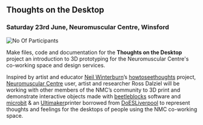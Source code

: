 ## Thoughts on the Desktop

### Saturday 23rd June, Neuromuscular Centre, Winsford

![No Of Participants](https://img.shields.io/badge/participants%20estimate-12-brightgreen.svg)

Make files, code and documentation for the **Thoughts on the Desktop** project an introduction to 3D prototyping for the Neuromuscular Centre's co-working space and design services.

Inspired by artist and educator [Neil Winterburn](https://twitter.com/OnThePennines)’s [howtoseethoughts](http://howtoseethoughts.org) project, [Neuromuscular Centre](http://www.nmcentre.com/) user, artist and researcher Ross Dalziel will be working with other members of the NMC’s community to 3D print and demonstrate interactive objects made with [beetleblocks](http://beetleblocks.com) software and [microbit](http://microbit.co.uk) & an [Ultimaker](http://ultimaker.com)printer borrowed from [DoESLiverpool](http://doesliverpool.com) to represent thoughts and feelings for the desktops of people using the NMC co-working space.


